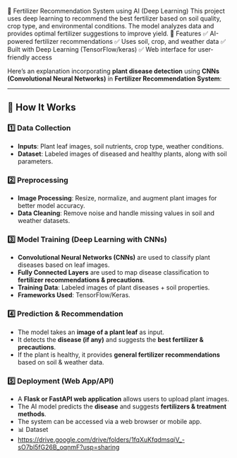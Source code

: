 🌱 Fertilizer Recommendation System using AI (Deep Learning)
This project uses deep learning to recommend the best fertilizer based on soil quality, crop type, and environmental conditions. The model analyzes data and provides optimal fertilizer suggestions to improve yield.
📌 Features
✅ AI-powered fertilizer recommendations
✅ Uses soil, crop, and weather data
✅ Built with Deep Learning (TensorFlow/keras)
✅ Web interface for user-friendly access

Here’s an explanation incorporating **plant disease detection** using **CNNs (Convolutional Neural Networks)** in **Fertilizer Recommendation System**:  

---

## **🧪 How It Works**  

### **1️⃣ Data Collection**  
- **Inputs**: Plant leaf images, soil nutrients, crop type, weather conditions.  
- **Dataset**: Labeled images of diseased and healthy plants, along with soil parameters.  

### **2️⃣ Preprocessing**  
- **Image Processing**: Resize, normalize, and augment plant images for better model accuracy.  
- **Data Cleaning**: Remove noise and handle missing values in soil and weather datasets.  

### **3️⃣ Model Training** (Deep Learning with CNNs)  
- **Convolutional Neural Networks (CNNs)** are used to classify plant diseases based on leaf images.  
- **Fully Connected Layers** are used to map disease classification to **fertilizer recommendations & precautions**.  
- **Training Data**: Labeled images of plant diseases + soil properties.  
- **Frameworks Used**: TensorFlow/Keras.  

### **4️⃣ Prediction & Recommendation**  
- The model takes an **image of a plant leaf** as input.  
- It detects the **disease (if any)** and suggests the **best fertilizer & precautions**.  
- If the plant is healthy, it provides **general fertilizer recommendations** based on soil & weather data.  

### **5️⃣ Deployment (Web App/API)**  
- A **Flask or FastAPI web application** allows users to upload plant images.  
- The AI model predicts the **disease** and suggests **fertilizers & treatment methods**.  
- The system can be accessed via a web browser or mobile app.
- 📊 Dataset
- https://drive.google.com/drive/folders/1fqXuKfqdmsqiV_-sO7bl5fG26B_oqnmF?usp=sharing
